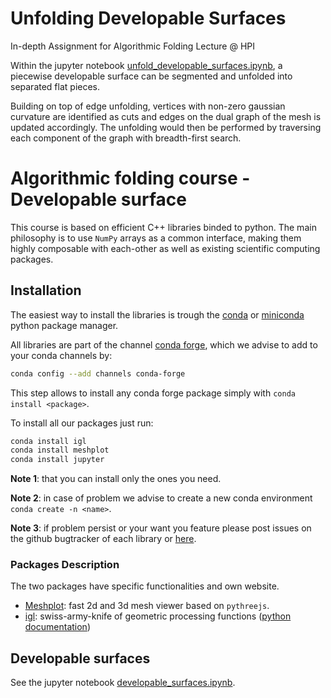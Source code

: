 # Unfolding Developable Surfaces
In-depth Assignment for Algorithmic Folding Lecture @ HPI

Within the jupyter notebook [unfold_developable_surfaces.ipynb](https://github.com/chiaojfang/Developable-Surfaces-Unfolding/blob/master/unfold_developable_surfaces.ipynb), a piecewise developable surface can be segmented and unfolded into separated flat pieces.

Building on top of edge unfolding, vertices with non-zero gaussian curvature are identified as cuts and edges on the dual graph of the mesh is updated accordingly. The unfolding would then be performed by traversing each component of the graph with breadth-first search.

Algorithmic folding course - Developable surface
=======

This course is based on efficient C++ libraries binded to python.
The main philosophy is to use `NumPy` arrays as a common interface, making them highly composable with each-other as well as existing scientific computing packages.

## Installation

The easiest way to install the libraries is trough the [conda](https://anaconda.org/) or [miniconda](https://docs.conda.io/en/latest/miniconda.html) python package manager.

All libraries are part of the channel [conda forge](https://conda-forge.org/), which we advise to add to your conda channels by:
```bash
conda config --add channels conda-forge
```
This step allows to install any conda forge package simply with `conda install <package>`.

To install all our packages just run:
```bash
conda install igl
conda install meshplot
conda install jupyter
```

**Note 1**: that you can install only the ones you need.

**Note 2**: in case of problem we advise to create a new conda environment `conda create -n <name>`.

**Note 3**: if problem persist or your want you feature please post issues on the github bugtracker of each library or [here](https://github.com/geometryprocessing/geometric-computing-python/issues).

### Packages Description

The two packages have specific functionalities and own website.

- [Meshplot](https://skoch9.github.io/meshplot/): fast 2d and 3d mesh viewer based on `pythreejs`.
- [igl](https://libigl.github.io/): swiss-army-knife of geometric processing functions ([python documentation](https://libigl.github.io/libigl-python-bindings/))

## Developable surfaces

See the jupyter notebook [developable_surfaces.ipynb](https://github.com/HassoPlattnerInstituteHCI/Algorithmic-Folding/blob/developable_surface/developable_surfaces.ipynb).
